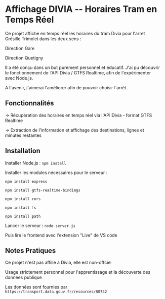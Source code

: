 # Affichage DIVIA -- Horaires Tram en Temps Réel

Ce projet affiche en temps réel les horaires du tram Divia pour l'arret Grésille Trimolet dans les deux
sens :

Direction Gare

Direction Quetigny 


Il a été conçu dans un but purement personnel et éducatif. J'ai pu découvrir le fonctionnement de l'API Divia / GTFS Realtime,
afin de l'expérimenter avec Node.js.

A l'avenir, j'aimerai l'améliorer afin de pouvoir choisir l'arrêt.

## Fonctionnalités 

  -> Récupération des horaires en temps réel via l'API Divia - format GTFS Realtime
  
  -> Extraction de l'information et affichage des destinations, lignes et minutes restantes

## Installation 

  Installer Node.js : ```npm install```
  
  Installer les modules nécessaires pour le serveur : 
  
  ```npm install express```
  
  ```npm install gtfs-realtime-bindings```
  
  ```npm install cors```
  
  ```npm install fs```
  
  ```npm install path```


  Lancer le serveur : ```node server.js```
  
  Puis lire le frontend avec l'extension "Live" de VS code


  ## Notes Pratiques

  Ce projet n'est pas affilié à Divia, elle est non-offciel
  
  Usage strictement personnel pour l'apprentissage et la découverte des données publique
  
  Les données sont fournies par ```https://transport.data.gouv.fr/resources/80742```
  
  
